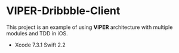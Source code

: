 # VIPER-Dribbble-Client

This project is an example of using **VIPER** architecture with multiple modules and TDD in iOS.

* Xcode 7.3.1 Swift 2.2
